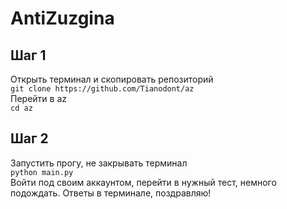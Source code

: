 # AntiZuzgina
## Шаг 1
Открыть терминал и скопировать репозиторий  
`git clone https://github.com/Tianodont/az`  
Перейти в az  
`cd az`  
## Шаг 2
Запустить прогу, не закрывать терминал  
`python main.py`  
Войти под своим аккаунтом, перейти в нужный тест, немного подождать. Ответы в терминале, поздравляю!  
